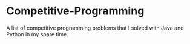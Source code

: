 # Competitive-Programming
A list of competitive programming problems that I solved with Java and Python in my spare time.
